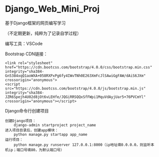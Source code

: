 # Django_Web_Mini_Proj
基于Django框架的网页编写学习

（不定期更新，纯粹为了记录自学过程）

编写工具：VSCode

Bootstrap CDN链接：

    <link rel="stylesheet" href="https://cdn.bootcss.com/bootstrap/4.0.0/css/bootstrap.min.css" integrity="sha384-Gn5384xqQ1aoWXA+058RXPxPg6fy4IWvTNh0E263XmFcJlSAwiGgFAW/dAiS6JXm" crossorigin="anonymous">
    <script src="https://cdn.bootcss.com/bootstrap/4.0.0/js/bootstrap.min.js" integrity="sha384-JZR6Spejh4U02d8jOt6vLEHfe/JQGiRRSQQxSfFWpi1MquVdAyjUar5+76PVCmYl" crossorigin="anonymous"></script>

Django命令行创建项目

	创建Django项目：
		django-admin startproject project_name
	进入项目目录后，创建app模块：
		python manage.py startapp app_name
	运行项目：
		python manage.py runserver 127.0.0.1:8000（ip地址填0.0.0.0，则监听本机ip；端口号填80，为默认端口号）
